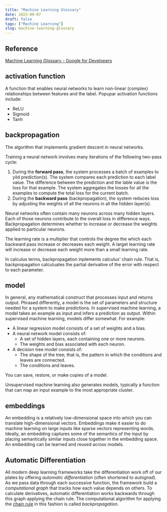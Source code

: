 ```yaml
---
title: "Machine Learning Glossary"
date: 2023-09-07
draft: false
tags: ["Machine Learning"]
slug: machine-learning-glossary
---
```


## Reference

[Machine Learning Glossary - Google for
Developers](https://developers.google.com/machine-learning/glossary)

## activation function

A function that enables neural networks to learn non-linear (complex) relationships
between features and the label. Popupar activation functions include:

- ReLU
- Sigmoid
- Tanh

## backpropagation

The algorithm that implements gradient descent in neural networks.

Training a neural network involves many iterations of the following two-pass cycle:

1. During the **forward pass**, the system processes a batch of examples to yild
   prediction(s). The system compares each prediction to each label value. The
   difference between the prediction and the lable value is the loss for that example.
   The system aggregates the losses for all the examples to compute the total loss for
   the current batch.
2. During the **backward pass** (backpropagation), the system reduces loss by adjusting
   the weights of all the neurons in all the hidden layer(s).

Neural networks often contain many neurons across many hidden layers. Each of those
neurons contribute to the overall loss in difference ways. Backpropagation determines
whether to increase or decrease the weights applied to particular neurons.

The learning rate is a multiplier that controls the degree the which each backward pass
increase or decreases each weight. A larget learning rate will increase or decrease each
weight more than a small learning rate.

In calculus terms, backpropagation inplements calculus' chain rule. That is,
backpropagation calculuates the partial derivative of the error with respect to each
parameter.

## model

In general, any mathematical construct that processes input and returns output. Phrased
differently, a model is the set of parameters and structure needed for a system to make
predictions. In supervised machine learning, a model takes an example as input and
infers a prediction as output. Within supervised machine learning, models differ
somewhat. For example:

- A linear regression model consists of a set of weights and a bias.
- A neural network model consists of:
  - A set of hidden layers, each containing one or more neurons.
  - The weights and bias associated with each neuron.
- A decision tree model consists of:
  - The shape of the tree; that is, the pattern in which the conditions and leaves are
    connected.
  - The conditions and leaves.

You can save, restore, or make copies of a model.

Unsupervised machine learning also generates models, typically a function that can map
an input example to the most appropriate cluster.

## embeddings

An embedding is a relatively low-dimensional space into which you can translate
high-dimensional vectors. Embeddings make it easier to do machine learning on large
inputs like sparse vectors representing words. Ideally, an embedding captures some of
the semantics of the input by placing semantically similar inputs close together in the
embedding space. An embedding can be learned and reused across models.

## Automatic Differentiation

All modern deep learning frameworks take the differentiation work off of our plates by
offering *automatic differentiation* (often shortened to *autograd*). As we pass data
through each successive function, the framework build a *computational graph* that
tracks how each value depends on others. To calculate derivatives, automatic
differentiation works backwards through this graph applying the chain rule. The
computational algorithm for applying the [chain
rule](/posts/2023-08-30_differential_calculus_recap/#chain-rule) in this fashion is
called *backpropagation*.
